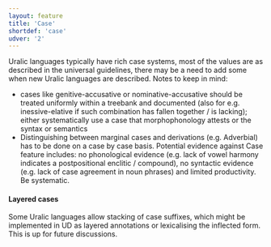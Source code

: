```yaml
---
layout: feature
title: 'Case'
shortdef: 'case'
udver: '2'
---
```



Uralic languages typically have rich case systems, most of the values are as
described in the universal guidelines, there may be a need to add some when new
Uralic languages are described. Notes to keep in mind:

* cases like genitive-accusative or nominative-accusative should be treated
  uniformly within a treebank and documented (also for e.g.
  inessive-elative if such combination has fallen together / is lacking); either
  systematically use a case that morphophonology attests or the syntax or
  semantics
* Distinguishing between marginal cases and derivations (e.g. Adverbial) has to
  be done on a case by case basis. Potential evidence against Case feature
  includes: no phonological evidence (e.g. lack of vowel harmony indicates a
  postpositional enclitic / compound), no syntactic evidence (e.g. lack of case
  agreement in noun phrases) and limited productivity. Be systematic.

#### Layered cases

Some Uralic languages allow stacking of case suffixes, which might be
implemented in UD as layered annotations or lexicalising the inflected form.
This is up for future discussions.

<!-- Interlanguage links updated Út zář 29 18:40:52 CEST 2020 -->

